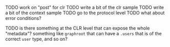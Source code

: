 TODO work on "post" for clr
TODO write a bit of the clr sample
TODO write a bit of the context sample
TODO go to the protocol level
TODO what about error conditions?



TODO is there something at the CLR level that can expose the whole "metadata"? something like `graphroot` that can have a `.users` that is of the correct `user` type, and so on?